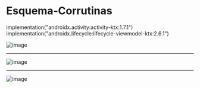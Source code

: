 # Esquema-Corrutinas

implementation("androidx.activity:activity-ktx:1.7.1")
implementation("androidx.lifecycle:lifecycle-viewmodel-ktx:2.6.1")

![image](https://github.com/user-attachments/assets/23dde6a7-5195-48a4-a6a7-ba70773023e3)

-----
![image](https://github.com/user-attachments/assets/7fedd0b8-9974-46ec-b7a4-05f51d4f499c)

-----
![image](https://github.com/user-attachments/assets/de558b65-73a3-4e8b-901e-1c54c6e663c3)

